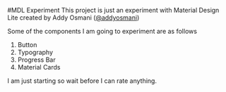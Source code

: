 #MDL Experiment
This project is just an experiment with Material Design Lite created by Addy Osmani ([@addyosmani](https://github.com/addyosmani))

Some of the components I am going to experiment are as follows

1. Button
2. Typography
3. Progress Bar
4. Material Cards

I am just starting so wait before I can rate anything.
